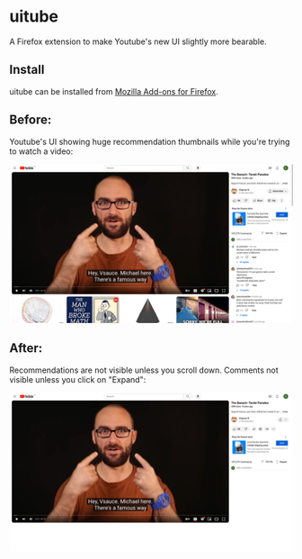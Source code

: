 # uitube
A Firefox extension to make Youtube's new UI slightly more bearable. 

## Install

uitube can be installed from [Mozilla Add-ons for Firefox](https://addons.mozilla.org/en-US/firefox/addon/uitube/).

## Before:

Youtube's UI showing huge recommendation thumbnails while you're trying to watch a video:

![Youtube's UI showing big recommendation thumbnails while you're trying to watch a video'](./public/scs_2.png)

## After:

Recommendations are not visible unless you scroll down. Comments not visible unless you click on "Expand":

!['Recommendations are not visible unless you scroll down. Comments not visible unless you click on "Expand"'](./public/scs_1.png)

